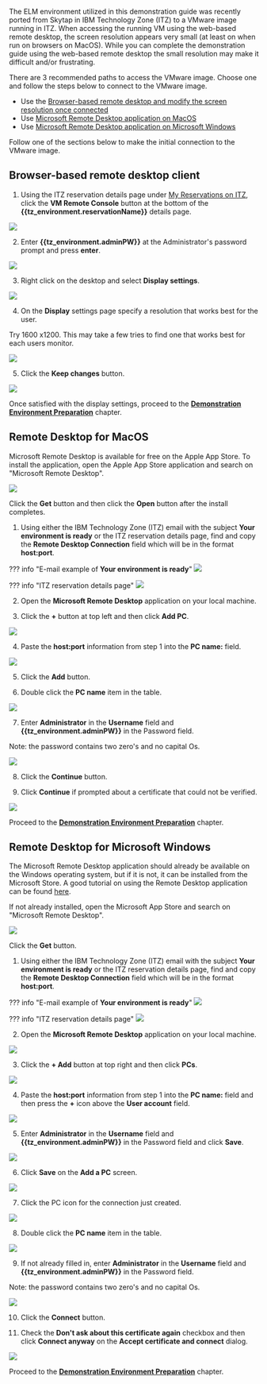The ELM environment utilized in this demonstration guide was recently ported from Skytap in IBM Technology Zone (ITZ) to a VMware image running in ITZ. When accessing the running VM using the web-based remote desktop, the screen resolution appears very small (at least on when run on browsers on MacOS). While you can complete the demonstration guide using the web-based remote desktop the small resolution may make it difficult and/or frustrating.  

There are 3 recommended paths to access the VMware image. Choose one and follow the steps below to connect to the VMware image.

- Use the [Browser-based remote desktop and modify the screen resolution once connected](Prerequisites.md#browser-based-remote-desktop-client)
- Use [Microsoft Remote Desktop application on MacOS](Prerequisites.md#remote-desktop-for-macos)
- Use [Microsoft Remote Desktop application on Microsoft Windows](Prerequisites.md#remote-desktop-for-microsoft-windows)
  
Follow one of the sections below to make the initial connection to the VMware image.

## Browser-based remote desktop client

1. Using the ITZ reservation details page under <a href="https://techzone.ibm.com/my/reservations" target="_blank">My Reservations on ITZ</a>, click the **VM Remote Console** button at the bottom of the **{{tz_environment.reservationName}}** details page.

![](_attachments/ITZ-ReservationPage-Details.png)  

2. Enter **{{tz_environment.adminPW}}** at the Administrator's password prompt and press **enter**.

![](_attachments/browserRD-Login.png) 

3. Right click on the desktop and select **Display settings**.

![](_attachments/browserRD-SettingsMenu.png) 

4. On the **Display** settings page specify a resolution that works best for the user. 

Try 1600 x1200. This may take a few tries to find one that works best for each users monitor.

![](_attachments/browserRD-DisplaySettings.png) 

5. Click the **Keep changes** button.

![](_attachments/browserRD-KeepSettings.png) 

Once satisfied with the display settings, proceed to the [**Demonstration Environment Preparation**](02%20DemoPreparation.md) chapter.

## Remote Desktop for MacOS

Microsoft Remote Desktop is available for free on the Apple App Store. To install the application, open the Apple App Store application and search on "Microsoft Remote Desktop".

![](_attachments/AppStore-MsRD2.png)

Click the **Get**  button and then click the **Open** button after the install completes.

1. Using either the IBM Technology Zone (ITZ) email with the subject **Your environment is ready** or the ITZ reservation details page, find and copy the **Remote Desktop Connection** field which will be in the format **host:port**.

??? info "E-mail example of **Your environment is ready**"
    ![](_attachments/ITZ-email-Ready.png)

??? info "ITZ reservation details page"
    ![](_attachments/ITZ-ReservationPage-Ready.png)  

2. Open the **Microsoft Remote Desktop** application on your local machine.

3. Click the **+** button at top left and then click **Add PC**.

![](_attachments/MsRD.png)

4. Paste the **host:port** information from step 1 into the **PC name:** field.

![](_attachments/MsRD-PCName.png)

5. Click the **Add** button.

6. Double click the **PC name** item in the table.

![](_attachments/MsRD-PCList.png)

7. Enter **Administrator** in the **Username** field and **{{tz_environment.adminPW}}** in the Password field.

Note: the password contains two zero's and no capital Os.

![](_attachments/MsRD-IDPassword.png)

8. Click the **Continue** button.

9. Click **Continue** if prompted about a certificate that could not be verified.

![](_attachments/MsRD-Cert.png)

Proceed to the [**Demonstration Environment Preparation**](02%20DemoPreparation.md) chapter.

## Remote Desktop for Microsoft Windows

The Microsoft Remote Desktop application should already be available on the Windows operating system, but if it is not, it can be installed from the Microsoft Store. A good tutorial on using the Remote Desktop application can be found <a href="https://www.windowscentral.com/how-use-remove-desktop-app-connect-pc-windows-10-0" target="_blank">here</a>.

If not already installed, open the Microsoft App Store and search on "Microsoft Remote Desktop".

![](_attachments/image02-microsoft-store.png)

Click the **Get** button.

1. Using either the IBM Technology Zone (ITZ) email with the subject **Your environment is ready** or the ITZ reservation details page, find and copy the **Remote Desktop Connection** field which will be in the format **host:port**.

??? info "E-mail example of **Your environment is ready**"
    ![](_attachments/ITZ-email-Ready.png)

??? info "ITZ reservation details page"
    ![](_attachments/ITZ-ReservationPage-Ready.png)  

2. Open the **Microsoft Remote Desktop** application on your local machine.

![](_attachments/image04-running_mrd.png)

3. Click the **+ Add** button at top right and then click **PCs**.

![](_attachments/image06-add-pc-or-workspace.png)

4. Paste the **host:port** information from step 1 into the **PC name:** field and then press the **+** icon above the **User account** field.

![](_attachments/image07A-entered-pc-name.png)

5. Enter **Administrator** in the **Username** field and **{{tz_environment.adminPW}}** in the Password field and click **Save**.

![](_attachments/image07B-entering-credentials.png)

6. Click **Save** on the **Add a PC** screen.

![](_attachments/image07C-PC-name-and-account-added.png)

7. Click the PC icon for the connection just created.

![](_attachments/image08-remote-desktop-tile.png)

8. Double click the **PC name** item in the table.

![](_attachments/image08-remote-desktop-tile.png)

9. If not already filled in, enter **Administrator** in the **Username** field and **{{tz_environment.adminPW}}** in the Password field.

Note: the password contains two zero's and no capital Os.

![](_attachments/image09-credentials-entered.png)

10. Click the **Connect** button.

11. Check the **Don't ask about this certificate again** checkbox and then click **Connect anyway** on the **Accept certificate and connect** dialog.

![](_attachments/image11-accept-certificate-with-dont-ask-checked.png)

Proceed to the [**Demonstration Environment Preparation**](02%20DemoPreparation.md) chapter.
